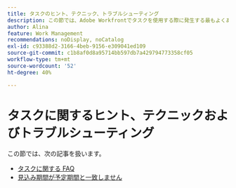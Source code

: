 ```yaml
---
title: タスクのヒント、テクニック、トラブルシューティング
description: この節では、Adobe Workfrontでタスクを使用する際に発生する最もよくある質問や一般的なエラーのトラブルシューティングに役立つ記事を紹介します。
author: Alina
feature: Work Management
recommendations: noDisplay, noCatalog
exl-id: c93388d2-3166-4beb-9156-e309041ed109
source-git-commit: c1b8af0d8a95714bb597db7a429794773358cf05
workflow-type: tm+mt
source-wordcount: '52'
ht-degree: 40%

---
```


# タスクに関するヒント、テクニックおよびトラブルシューティング

この節では、次の記事を扱います。

* [タスクに関する FAQ](../../../manage-work/tasks/tips-tricks-and-troubleshooting/tasks-faqs.md)
* [見込み期間が予定期間と一致しません](../../../manage-work/tasks/tips-tricks-and-troubleshooting/projected-and-planned-durations-dont-match.md)
